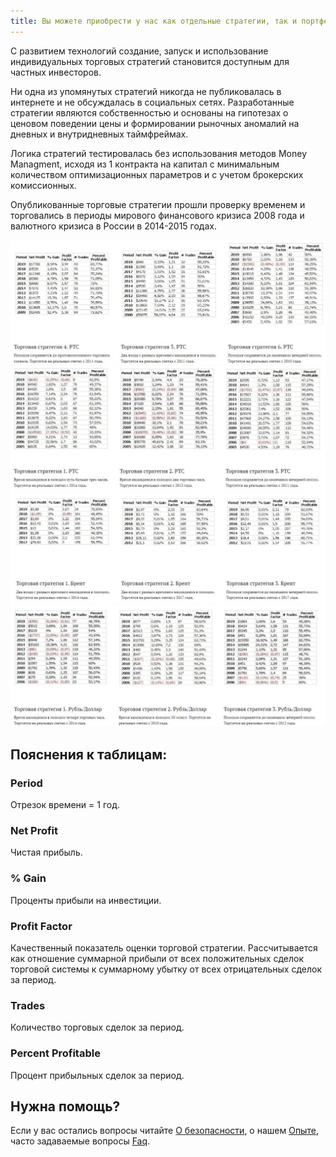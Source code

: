 ```yaml
---
title: Вы можете приобрести у нас как отдельные стратегии, так и портфель стратегий, с гарантиями работоспособности и правильностью написания исходного кода
---
```


С развитием технологий создание, запуск и использование индивидуальных торговых стратегий становится доступным для частных инвесторов.

Ни одна из упомянутых стратегий никогда не публиковалась в интернете и не обсуждалась в социальных сетях. Разработанные стратегии являются собственностью и основаны на гипотезах о ценовом поведении цены и формировании рыночных аномалий на дневных и внутридневных таймфреймах.

Логика стратегий тестировалась без использования методов Money Managment, исходя из 1 контракта на капитал с минимальным количеством оптимизационных параметров и с учетом брокерских комиссионных.

Опубликованные торговые стратегии прошли проверку временем и торговались в периоды мирового финансового кризиса 2008 года и валютного кризиса в России в 2014-2015 годах.

<img src="https://raw.githubusercontent.com/Ragve-hub/scribble/gh-pages/images/str2-1024x405.jpg" alt="2">
<img src="https://raw.githubusercontent.com/Ragve-hub/scribble/gh-pages/images/str1-1024x400.jpg" alt="1">
<img src="https://raw.githubusercontent.com/Ragve-hub/scribble/gh-pages/images/str3-1024x361.jpg" alt="3">
<img src="https://raw.githubusercontent.com/Ragve-hub/scribble/gh-pages/images/str4-1024x398.jpg" alt="4">


## Пояснения к таблицам:

### Period
Отрезок времени = 1 год.

### Net Profit
Чистая прибыль.

### % Gain
Проценты прибыли на инвестиции.

### Profit Factor
Качественный показатель оценки торговой стратегии. Рассчитывается как отношение суммарной прибыли от всех положительных сделок торговой системы к суммарному убытку от всех отрицательных сделок за период.

### Trades
Количество торговых сделок за период.

### Percent Profitable
Процент прибыльных сделок за период.

## Нужна помощь?

Если у вас остались вопросы читайте [О безопасности](http://ragve.ru//security), о нашем [Опыте](http://ragve.ru//about), часто задаваемые вопросы [Faq](http://ragve.ru//faq).
